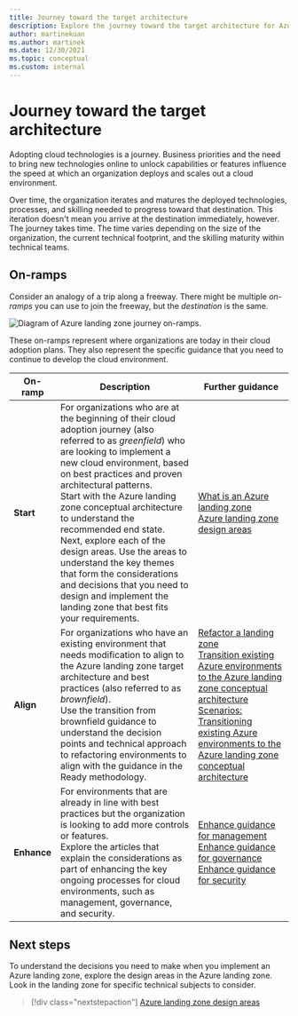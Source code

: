 ```yaml
---
title: Journey toward the target architecture
description: Explore the journey toward the target architecture for Azure landing zones.
author: martinekuan
ms.author: martinek
ms.date: 12/30/2021
ms.topic: conceptual
ms.custom: internal
---
```


# Journey toward the target architecture

Adopting cloud technologies is a journey. Business priorities and the need to bring new technologies online to unlock capabilities or features influence the speed at which an organization deploys and scales out a cloud environment.

Over time, the organization iterates and matures the deployed technologies, processes, and skilling needed to progress toward that destination. This iteration doesn't mean you arrive at the destination immediately, however. The journey takes time. The time varies depending on the size of the organization, the current technical footprint, and the skilling maturity within technical teams.

## On-ramps

Consider an analogy of a trip along a freeway. There might be multiple *on-ramps* you can use to join the freeway, but the *destination* is the same.

![Diagram of Azure landing zone journey on-ramps.](../../_images/ready/alz-journey.png)

These on-ramps represent where organizations are today in their cloud adoption plans. They also represent the specific guidance that you need to continue to develop the cloud environment.

| On-ramp | Description | Further guidance |
|--|--|--|
| **Start** | For organizations who are at the beginning of their cloud adoption journey (also referred to as *greenfield*) who are looking to implement a new cloud environment, based on best practices and proven architectural patterns. <br> Start with the Azure landing zone conceptual architecture to understand the recommended end state. <br> Next, explore each of the design areas. Use the areas to understand the key themes that form the considerations and decisions that you need to design and implement the landing zone that best fits your requirements. | [What is an Azure landing zone](./index.md) <br> [Azure landing zone design areas](./design-areas.md) |
| **Align** | For organizations who have an existing environment that needs modification to align to the Azure landing zone target architecture and best practices (also referred to as *brownfield*). <br> Use the transition from brownfield guidance to understand the decision points and technical approach to refactoring environments to align with the guidance in the Ready methodology. | [Refactor a landing zone](./refactor.md) <br> [Transition existing Azure environments to the Azure landing zone conceptual architecture](./../enterprise-scale/transition.md) <br> [Scenarios: Transitioning existing Azure environments to the Azure landing zone conceptual architecture](./align-scenarios.md) |
| **Enhance** | For environments that are already in line with best practices but the organization is looking to add more controls or features. <br> Explore the articles that explain the considerations as part of enhancing the key ongoing processes for cloud environments, such as management, governance, and security. | [Enhance guidance for management](../considerations/landing-zone-operations.md) <br> [Enhance guidance for governance](../considerations/landing-zone-governance.md) <br> [Enhance guidance for security](../considerations/landing-zone-security.md) |

## Next steps

To understand the decisions you need to make when you implement an Azure landing zone, explore the design areas in the Azure landing zone. Look in the landing zone for specific technical subjects to consider.

> [!div class="nextstepaction"]
> [Azure landing zone design areas](./design-areas.md)
